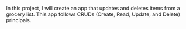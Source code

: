 In this project, I will create an app that updates and deletes items from a grocery list. This app follows CRUDs (Create, Read, Update, and Delete) principals.
